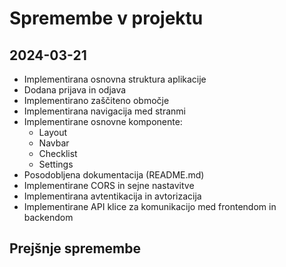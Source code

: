 # Spremembe v projektu

## 2024-03-21
- Implementirana osnovna struktura aplikacije
- Dodana prijava in odjava
- Implementirano zaščiteno območje
- Implementirana navigacija med stranmi
- Implementirane osnovne komponente:
  - Layout
  - Navbar
  - Checklist
  - Settings
- Posodobljena dokumentacija (README.md)
- Implementirane CORS in sejne nastavitve
- Implementirana avtentikacija in avtorizacija
- Implementirane API klice za komunikacijo med frontendom in backendom

## Prejšnje spremembe
